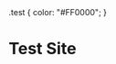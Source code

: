 
[//]: # "Commit v0.1"

<head>
  <title>Sombrero Worm Test Site</title>
  <css>
    .test {
      color: "#FF0000";
    }
  </css>
</head>

# Test Site
